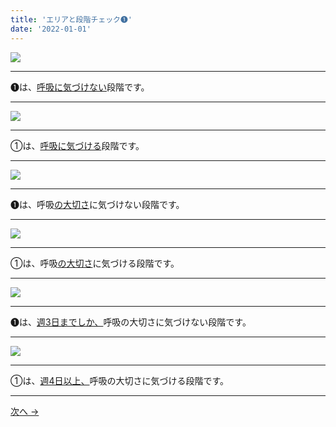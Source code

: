 ```yaml
---
title: 'エリアと段階チェック➊'
date: '2022-01-01'
---
```

![](/images/01_1.jpg)
***
➊は、[呼吸に気づけない]()段階です。  
***
![](/images/01_2.jpg)
***
①は、[呼吸に気づける]()段階です。
***
![](/images/01_1.jpg)
***

➊は、呼吸[の大切さ]()に気づけない段階です。   
***
![](/images/01_2.jpg)
***
①は、呼吸[の大切さ]()に気づける段階です。
***
![](/images/01_1.jpg)
***

➊は、[週3日までしか、]()呼吸の大切さに気づけない段階です。  
***
![](/images/01_2.jpg)
***
①は、[週4日以上、]()呼吸の大切さに気づける段階です。
***
[ 次へ → ](/posts/012)
